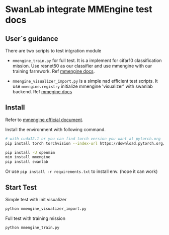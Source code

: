 # SwanLab integrate MMEngine test docs

## User`s guidance

There are two scripts to test intgration module

* `mmengine_train.py` for full test. It is a implement for cifar10 classification mission. Use resnet50 as our classifier and use mmengine with our training farmwork. Ref [mmengine docs](https://mmengine.readthedocs.io/en/latest/get_started/15_minutes.html).

* `mmengine_visualizer_import.py` is a simple nad efficient test scripts. It use `mmengine.registry` initialize mmengine 'visualizer' with swanlab backend.  Ref [mmegine docs](https://mmengine.readthedocs.io/en/latest/advanced_tutorials/visualization.html#customize-storage-backends-and-visualizers)

## Install

Refer to [mmengine official document](https://mmengine.readthedocs.io/en/latest/get_started/installation.html).

Install the environment with following command.

```sh
# with cuda12.1 or you can find torch version you want at pytorch.org
pip install torch torchvision --index-url https://download.pytorch.org/whl/cu121

pip install -U openmim
mim install mmengine
pip install swanlab
```

Or use `pip install -r requirements.txt` to install env. (hope it can work)

## Start Test

Simple test with init visualizer

```sh
python mmengine_visualizer_import.py
```

Full test with training mission

```sh
python mmengine_train.py
```